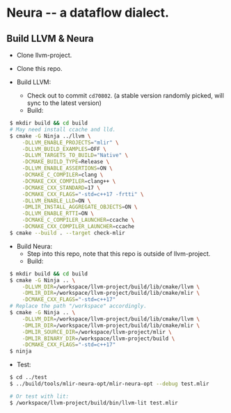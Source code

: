 # Neura -- a dataflow dialect.

Build LLVM & Neura
--------------------------------------------------------
 - Clone llvm-project.

 - Clone this repo.

 - Build LLVM:
   - Check out to commit `cd70802`. (a stable version randomly picked, will sync to the latest version)
   - Build:
```sh
 $ mkdir build && cd build
 # May need install ccache and lld.
 $ cmake -G Ninja ../llvm \
     -DLLVM_ENABLE_PROJECTS="mlir" \
     -DLLVM_BUILD_EXAMPLES=OFF \
     -DLLVM_TARGETS_TO_BUILD="Native" \
     -DCMAKE_BUILD_TYPE=Release \
     -DLLVM_ENABLE_ASSERTIONS=ON \
     -DCMAKE_C_COMPILER=clang \
     -DCMAKE_CXX_COMPILER=clang++ \
     -DCMAKE_CXX_STANDARD=17 \
     -DCMAKE_CXX_FLAGS="-std=c++17 -frtti" \
     -DLLVM_ENABLE_LLD=ON \
     -DMLIR_INSTALL_AGGREGATE_OBJECTS=ON \
     -DLLVM_ENABLE_RTTI=ON \
     -DCMAKE_C_COMPILER_LAUNCHER=ccache \
     -DCMAKE_CXX_COMPILER_LAUNCHER=ccache
 $ cmake --build . --target check-mlir
```

 - Build Neura:
   - Step into this repo, note that this repo is outside of llvm-project.
   - Build:
```sh
 $ mkdir build && cd build
 $ cmake -G Ninja .. \
     -DLLVM_DIR=/workspace/llvm-project/build/lib/cmake/llvm \
     -DMLIR_DIR=/workspace/llvm-project/build/lib/cmake/mlir \
     -DCMAKE_CXX_FLAGS="-std=c++17"
 # Replace the path "/workspace" accordingly.
 $ cmake -G Ninja .. \
     -DLLVM_DIR=/workspace/llvm-project/build/lib/cmake/llvm \
     -DMLIR_DIR=/workspace/llvm-project/build/lib/cmake/mlir \
     -DMLIR_SOURCE_DIR=/workspace/llvm-project/mlir \
     -DMLIR_BINARY_DIR=/workspace/llvm-project/build \
     -DCMAKE_CXX_FLAGS="-std=c++17"
 $ ninja
```

 - Test:
```sh
 $ cd ../test
 $ ../build/tools/mlir-neura-opt/mlir-neura-opt --debug test.mlir

 # Or test with lit:
 $ /workspace/llvm-project/build/bin/llvm-lit test.mlir
```


